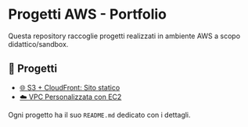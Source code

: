 # Progetti AWS - Portfolio

Questa repository raccoglie progetti realizzati in ambiente AWS a scopo didattico/sandbox.

## 📁 Progetti

- [🌐 S3 + CloudFront: Sito statico](./Project_AWS_website/)
- [☁️ VPC Personalizzata con EC2](./Project_AWS_vpc/)

Ogni progetto ha il suo `README.md` dedicato con i dettagli.
